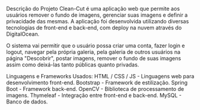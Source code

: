Descrição do Projeto
Clean-Cut é uma aplicação web que permite aos usuários remover o fundo de imagens, gerenciar suas imagens e definir a privacidade das mesmas. A aplicação foi desenvolvida utilizando diversas tecnologias de front-end e back-end, com deploy na nuvem através do DigitalOcean.

O sistema vai permitir que o usuário possa criar uma conta, fazer login e logout, navegar pela própria galeria, pela galeria de outros usuários na página "Descobrir", postar imagens, remover o fundo de suas imagens assim como deixá-las tanto públicas quanto privadas.

Linguagens e Frameworks Usados:
HTML / CSS / JS - Linguagens web para desenvolvimento front-end.
Bootstrap - Framework de estilização.
Spring Boot - Framework back-end.
OpenCV - Biblioteca de processamento de imagens.
Thymeleaf - Integração entre front-end e back-end.
MySQL - Banco de dados.
